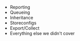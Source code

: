 * Reporting
* Queueing
* Inheritance
* Storeconfigs
* Export/Collect
* Everything else we didn't cover
